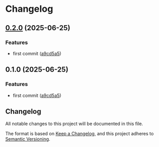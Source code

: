 # Changelog

## [0.2.0](https://github.com/manuelarte/motivate-me/compare/v0.1.0...v0.2.0) (2025-06-25)


### Features

* first commit ([a9cd5a5](https://github.com/manuelarte/motivate-me/commit/a9cd5a5e195264f78a25d5d58b9d6e58adb5d7a3))

## 0.1.0 (2025-06-25)


### Features

* first commit ([a9cd5a5](https://github.com/manuelarte/motivate-me/commit/a9cd5a5e195264f78a25d5d58b9d6e58adb5d7a3))

## Changelog

All notable changes to this project will be documented in this file.

The format is based on [Keep a Changelog](https://keepachangelog.com/en/1.1.0/),
and this project adheres to [Semantic Versioning](https://semver.org/spec/v2.0.0.html).
